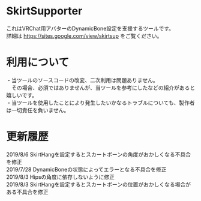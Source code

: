 # SkirtSupporter
これはVRChat用アバターのDynamicBone設定を支援するツールです。  
詳細は https://sites.google.com/view/skirtsup をご覧ください。  

# 利用について
・当ツールのソースコードの改変、二次利用は問題ありません。  
　その場合、必須ではありませんが、当ツールを参考にしたなどの紹介があると嬉しいです。  
・当ツールを使用したことにより発生したいかなるトラブルについても、製作者は一切責任を負いません。

# 更新履歴
2019/8/6 SkirtHangを設定するとスカートボーンの角度がおかしくなる不具合を修正  
2019/7/28 DynamicBoneの状態によってエラーとなる不具合を修正  
2019/8/3 Hipsの角度に依存しないように修正  
2019/8/3 SkirtHangを設定するとスカートボーンの位置がおかしくなる場合がある不具合を修正